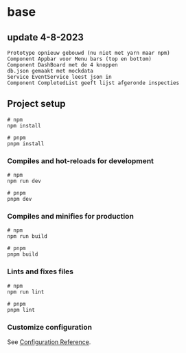 # base

## update 4-8-2023 
```
Prototype opnieuw gebouwd (nu niet met yarn maar npm)
Component Appbar voor Menu bars (top en bottom)
Component DashBoard met de 4 knoppen
db.json gemaakt met mockdata
Service EventService leest json in
Component CompletedList geeft lijst afgeronde inspecties
```

## Project setup

```
# npm
npm install

# pnpm
pnpm install
```

### Compiles and hot-reloads for development

```
# npm
npm run dev

# pnpm
pnpm dev
```

### Compiles and minifies for production

```
# npm
npm run build

# pnpm
pnpm build
```

### Lints and fixes files

```
# npm
npm run lint

# pnpm
pnpm lint
```

### Customize configuration

See [Configuration Reference](https://vitejs.dev/config/).
